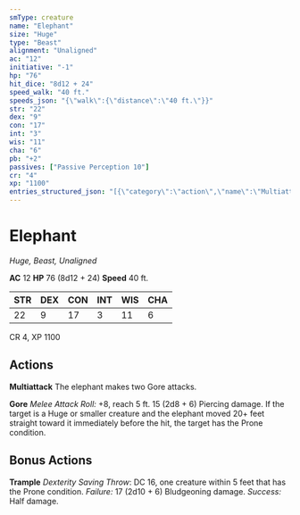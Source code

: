 ```yaml
---
smType: creature
name: "Elephant"
size: "Huge"
type: "Beast"
alignment: "Unaligned"
ac: "12"
initiative: "-1"
hp: "76"
hit_dice: "8d12 + 24"
speed_walk: "40 ft."
speeds_json: "{\"walk\":{\"distance\":\"40 ft.\"}}"
str: "22"
dex: "9"
con: "17"
int: "3"
wis: "11"
cha: "6"
pb: "+2"
passives: ["Passive Perception 10"]
cr: "4"
xp: "1100"
entries_structured_json: "[{\"category\":\"action\",\"name\":\"Multiattack\",\"text\":\"The elephant makes two Gore attacks.\"},{\"category\":\"action\",\"name\":\"Gore\",\"text\":\"*Melee Attack Roll:* +8, reach 5 ft. 15 (2d8 + 6) Piercing damage. If the target is a Huge or smaller creature and the elephant moved 20+ feet straight toward it immediately before the hit, the target has the Prone condition.\",\"kind\":\"Melee Attack Roll\",\"to_hit\":\"+8\",\"range\":\"5 ft\",\"damage\":\"15 (2d8 + 6) Piercing\"},{\"category\":\"bonus\",\"name\":\"Trample\",\"text\":\"*Dexterity Saving Throw*: DC 16, one creature within 5 feet that has the Prone condition. *Failure:*  17 (2d10 + 6) Bludgeoning damage. *Success:*  Half damage.\",\"target\":\"one creature\",\"damage\":\"17 (2d10 + 6) Bludgeoning\",\"save_ability\":\"DEX\",\"save_dc\":16,\"save_effect\":\"Half damage\"}]"
---
```


# Elephant
*Huge, Beast, Unaligned*

**AC** 12
**HP** 76 (8d12 + 24)
**Speed** 40 ft.

| STR | DEX | CON | INT | WIS | CHA |
| --- | --- | --- | --- | --- | --- |
| 22 | 9 | 17 | 3 | 11 | 6 |

CR 4, XP 1100

## Actions

**Multiattack**
The elephant makes two Gore attacks.

**Gore**
*Melee Attack Roll:* +8, reach 5 ft. 15 (2d8 + 6) Piercing damage. If the target is a Huge or smaller creature and the elephant moved 20+ feet straight toward it immediately before the hit, the target has the Prone condition.

## Bonus Actions

**Trample**
*Dexterity Saving Throw*: DC 16, one creature within 5 feet that has the Prone condition. *Failure:*  17 (2d10 + 6) Bludgeoning damage. *Success:*  Half damage.
